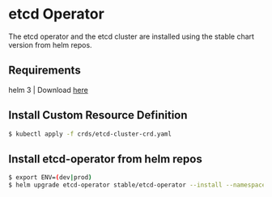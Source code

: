 # etcd Operator
The etcd operator and the etcd cluster are installed using the stable chart version from helm repos.

## Requirements

helm 3 | Download [here](https://github.com/helm/helm/releases)

## Install Custom Resource Definition
```bash
$ kubectl apply -f crds/etcd-cluster-crd.yaml
```
## Install etcd-operator from helm repos
```bash
$ export ENV=(dev|prod)
$ helm upgrade etcd-operator stable/etcd-operator --install --namespace discoveryserver -f $ENV.values.yaml
```
